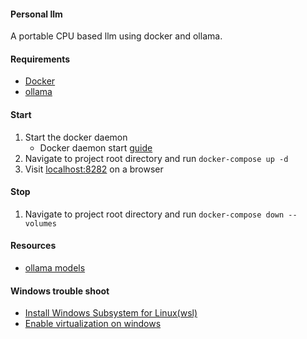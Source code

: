 #### Personal llm
A portable CPU based llm using docker and ollama.

#### Requirements
- [Docker](https://www.docker.com/products/docker-desktop/)
- [ollama](https://ollama.com/download/)

#### Start
1. Start the docker daemon
    - Docker daemon start [guide](https://docs.docker.com/config/daemon/start/) 
2. Navigate to project root directory and run ```docker-compose up -d```
3. Visit [localhost:8282](http://localhost:8282/) on a browser

#### Stop
1. Navigate to project root directory and run ```docker-compose down --volumes```

#### Resources
- [ollama models](https://ollama.com/library?sort=popular)

#### Windows trouble shoot
- [Install Windows Subsystem for Linux(wsl)](https://learn.microsoft.com/en-us/windows/wsl/install)
- [Enable virtualization on windows](https://learn.microsoft.com/en-us/windows/wsl/troubleshooting#error-0x80370102-the-virtual-machine-could-not-be-started-because-a-required-feature-is-not-installed)